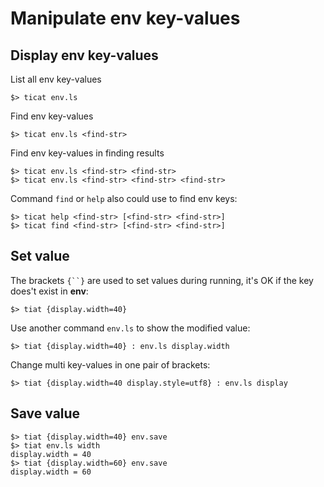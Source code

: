 # Manipulate env key-values

## Display env key-values
List all env key-values
```
$> ticat env.ls
```

Find env key-values
```
$> ticat env.ls <find-str>
```

Find env key-values in finding results
```
$> ticat env.ls <find-str> <find-str>
$> ticat env.ls <find-str> <find-str> <find-str>
```

Command `find` or `help` also could use to find env keys:
```
$> ticat help <find-str> [<find-str> <find-str>]
$> ticat find <find-str> [<find-str> <find-str>]
```

## Set value
The brackets `{``}` are used to set values during running,
it's OK if the key does't exist in **env**:
```
$> tiat {display.width=40}
```

Use another command `env.ls` to show the modified value:
```
$> tiat {display.width=40} : env.ls display.width
```

Change multi key-values in one pair of brackets:
```
$> tiat {display.width=40 display.style=utf8} : env.ls display
```

## Save value
```
$> tiat {display.width=40} env.save
$> tiat env.ls width
display.width = 40
$> tiat {display.width=60} env.save
display.width = 60
```
